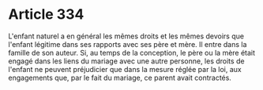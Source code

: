 # Article 334

L'enfant naturel a en général les mêmes droits et les mêmes devoirs que l'enfant légitime dans ses rapports avec ses père et mère.   Il entre dans la famille de son auteur.   Si, au temps de la conception, le père ou la mère était engagé dans les liens du mariage avec une autre personne, les droits de l'enfant ne peuvent préjudicier que dans la mesure réglée par la loi, aux engagements que, par le fait du mariage, ce parent avait contractés.